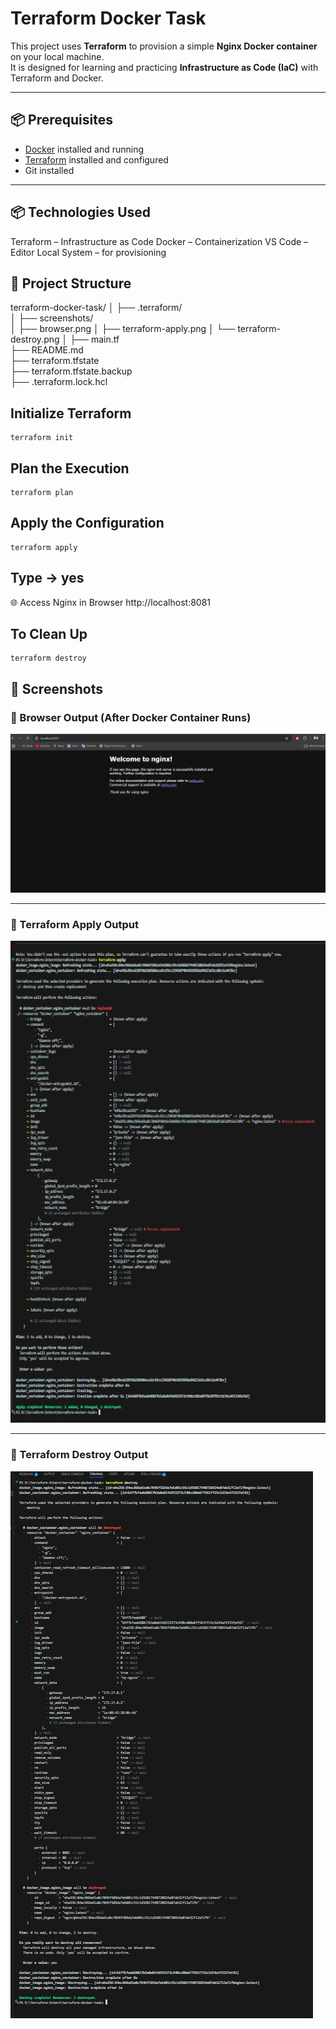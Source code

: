 # Terraform Docker Task

This project uses **Terraform** to provision a simple **Nginx Docker container** on your local machine.  
It is designed for learning and practicing **Infrastructure as Code (IaC)** with Terraform and Docker.

---

## 📦 Prerequisites

- [Docker](https://docs.docker.com/get-docker/) installed and running
- [Terraform](https://developer.hashicorp.com/terraform/downloads) installed and configured
- Git installed

---

## 📦 Technologies Used

  Terraform – Infrastructure as Code
  Docker – Containerization
  VS Code – Editor
  Local System – for provisioning

## 📁 Project Structure

terraform-docker-task/
│
├── .terraform/                   
│
├── screenshots/                  
│   ├── browser.png
│   ├── terraform-apply.png
│   └── terraform-destroy.png
│
├── main.tf                       
├── README.md                     
├── terraform.tfstate             
├── terraform.tfstate.backup      
├── .terraform.lock.hcl      

## Initialize Terraform
    terraform init

## Plan the Execution
    terraform plan

## Apply the Configuration
    terraform apply

## Type -> yes 

🌐 Access Nginx in Browser
     http://localhost:8081

## To Clean Up
    terraform destroy

##  📸  Screenshots

### 🔹 Browser Output (After Docker Container Runs)

![Browser Output](./screenshots/browser.png)

---

### 🔹 Terraform Apply Output

![Terraform Apply](./screenshots/terraform-apply.png)

---

### 🔹 Terraform Destroy Output

![Terraform Destroy](./screenshots/terraform-destroy.png)

  
